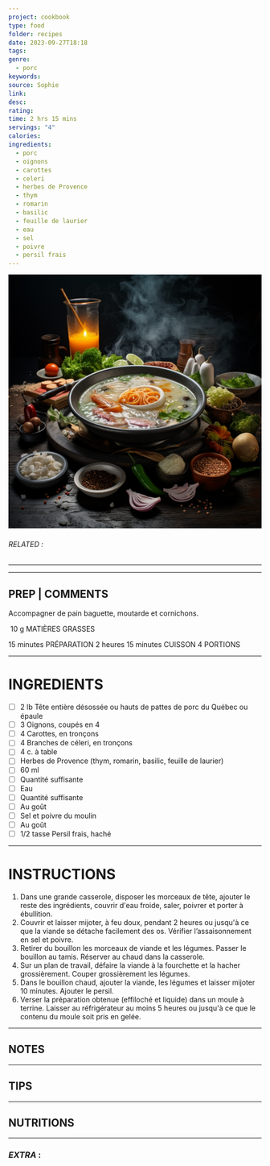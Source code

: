 ```yaml
---
project: cookbook
type: food
folder: recipes
date: 2023-09-27T18:18
tags: 
genre:
  - porc
keywords: 
source: Sophie
link: 
desc: 
rating: 
time: 2 hrs 15 mins
servings: "4"
calories: 
ingredients:
  - porc
  - oignons
  - carottes
  - celeri
  - herbes de Provence
  - thym
  - romarin
  - basilic
  - feuille de laurier
  - eau
  - sel
  - poivre
  - persil frais
---
```


![IMAGE](_default.png)

###### *RELATED* : 
---


---
## PREP | COMMENTS

Accompagner de pain baguette, moutarde et cornichons.

 10 g MATIÈRES GRASSES

15 minutes PRÉPARATION 2 heures 15 minutes CUISSON 4 PORTIONS

---
# INGREDIENTS

- [ ] 2 lb Tête entière désossée ou hauts de pattes de porc du Québec ou épaule
- [ ] 3 Oignons, coupés en 4
- [ ] 4 Carottes, en tronçons
- [ ] 4 Branches de céleri, en tronçons
- [ ] 4 c. à table
- [ ] Herbes de Provence (thym, romarin, basilic, feuille de laurier)
- [ ] 60 ml
- [ ] Quantité suffisante
- [ ] Eau
- [ ] Quantité suffisante
- [ ] Au goût
- [ ] Sel et poivre du moulin
- [ ] Au goût
- [ ] 1/2 tasse Persil frais, haché

---
# INSTRUCTIONS

1. Dans une grande casserole, disposer les morceaux de tête, ajouter le reste des ingrédients, couvrir d'eau froide, saler, poivrer et porter à ébullition.
2. Couvrir et laisser mijoter, à feu doux, pendant 2 heures ou jusqu'à ce que la viande se détache facilement des os. Vérifier l’assaisonnement en sel et poivre.
3. Retirer du bouillon les morceaux de viande et les légumes. Passer le bouillon au tamis. Réserver au chaud dans la casserole.
4. Sur un plan de travail, défaire la viande à la fourchette et la hacher grossièrement. Couper grossièrement les légumes.
5. Dans le bouillon chaud, ajouter la viande, les légumes et laisser mijoter 10 minutes. Ajouter le persil.
6. Verser la préparation obtenue (effiloché et liquide) dans un moule à terrine. Laisser au réfrigérateur au moins 5 heures ou jusqu'à ce que le contenu du moule soit pris en gelée.

---
## NOTES



---
## TIPS



---
## NUTRITIONS



---
### *EXTRA* :



